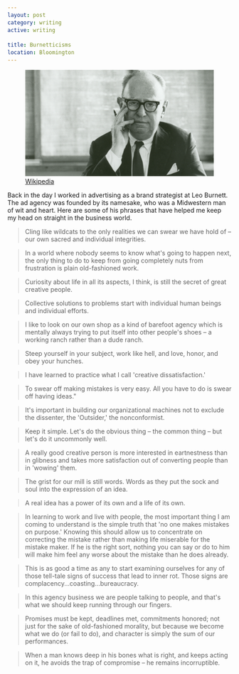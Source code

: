 ```yaml
---
layout: post
category: writing
active: writing

title: Burnetticisms
location: Bloomington
---
```


<figure>
  <img src="img/writing/burnetticisms-lb.png" alt="Photo of Leo Burnett the man.">
  <figcaption><a href="http://en.wikipedia.org/wiki/Leo_Burnett">Wikipedia</a></figcaption>
</figure>

<p class="intro">Back in the day I worked in advertising as a brand strategist at Leo Burnett. The ad agency was founded by its namesake, who was a Midwestern man of wit and heart. Here are some of his phrases that have helped me keep my head on straight in the business world.</p>

>Cling like wildcats to the only realities we can swear we have hold of – our own sacred and individual integrities.

>In a world where nobody seems to know what's going to happen next, the only thing to do to keep from going completely nuts from frustration is plain old-fashioned work.

>Curiosity about life in all its aspects, I think, is still the secret of great creative people.

>Collective solutions to problems start with individual human beings and individual efforts.

>I like to look on our own shop as a kind of barefoot agency which is mentally always trying to put itself into other people's shoes – a working ranch rather than a dude ranch.

>Steep yourself in your subject, work like hell, and love, honor, and obey your hunches.

>I have learned to practice what I call 'creative dissatisfaction.'

>To swear off making mistakes is very easy. All you have to do is swear off having ideas."

>It's important in building our organizational machines not to exclude the dissenter, the 'Outsider,' the nonconformist.

>Keep it simple. Let's do the obvious thing – the common thing – but let's do it uncommonly well.

>A really good creative person is more interested in eartnestness than in glibness and takes more satisfaction out of converting people than in 'wowing' them.

>The grist for our mill is still words. Words as they put the sock and soul into the expression of an idea.

>A real idea has a power of its own and a life of its own.

>In learning to work and live with people, the most important thing I am coming to understand is the simple truth that 'no one makes mistakes on purpose.' Knowing this should allow us to concentrate on correcting the mistake rather than making life miserable for the mistake maker. If he is the right sort, nothing you can say or do to him will make him feel any worse about the mistake than he does already.

>This is as good a time as any to start examining ourselves for any of those tell-tale signs of success that lead to inner rot. Those signs are complacency...coasting...bureaucracy.

>In this agency business we are people talking to people, and that's what we should keep running through our fingers.

>Promises must be kept, deadlines met, commitments honored; not just for the sake of old-fashioned morality, but because we become what we do (or fail to do), and character is simply the sum of our performances.

>When a man knows deep in his bones what is right, and keeps acting on it, he avoids the trap of compromise – he remains incorruptible.